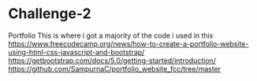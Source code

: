 # Challenge-2
Portfolio
This is where i got a majority of the code i used in this 
https://www.freecodecamp.org/news/how-to-create-a-portfolio-website-using-html-css-javascript-and-bootstrap/
https://getbootstrap.com/docs/5.0/getting-started/introduction/
https://github.com/SampurnaC/portfolio_website_fcc/tree/master